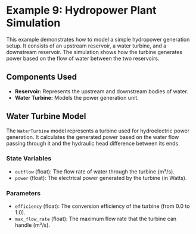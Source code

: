 # Example 9: Hydropower Plant Simulation

This example demonstrates how to model a simple hydropower generation setup. It consists of an upstream reservoir, a water turbine, and a downstream reservoir. The simulation shows how the turbine generates power based on the flow of water between the two reservoirs.

## Components Used

-   **Reservoir:** Represents the upstream and downstream bodies of water.
-   **Water Turbine:** Models the power generation unit.

## Water Turbine Model

The `WaterTurbine` model represents a turbine used for hydroelectric power generation. It calculates the generated power based on the water flow passing through it and the hydraulic head difference between its ends.

### State Variables

-   `outflow` (float): The flow rate of water through the turbine (m³/s).
-   `power` (float): The electrical power generated by the turbine (in Watts).

### Parameters

-   `efficiency` (float): The conversion efficiency of the turbine (from 0.0 to 1.0).
-   `max_flow_rate` (float): The maximum flow rate that the turbine can handle (m³/s).
